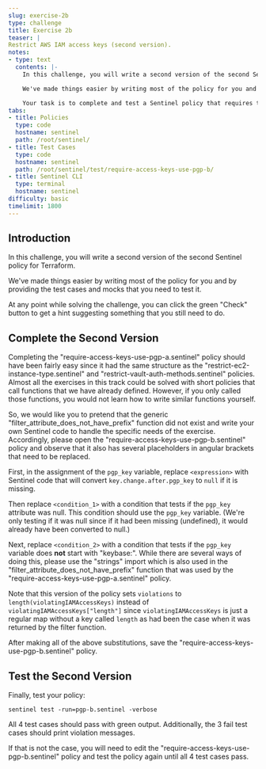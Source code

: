 ```yaml
---
slug: exercise-2b
type: challenge
title: Exercise 2b
teaser: |
Restrict AWS IAM access keys (second version).
notes:
- type: text
  contents: |-
    In this challenge, you will write a second version of the second Sentinel policy for Terraform.

    We've made things easier by writing most of the policy for you and by providing the test cases and mocks that you need to test it.

    Your task is to complete and test a Sentinel policy that requires that all AWS IAM access keys provisioned by Terraform's AWS Provider include a PGP key.
tabs:
- title: Policies
  type: code
  hostname: sentinel
  path: /root/sentinel/
- title: Test Cases
  type: code
  hostname: sentinel
  path: /root/sentinel/test/require-access-keys-use-pgp-b/
- title: Sentinel CLI
  type: terminal
  hostname: sentinel
difficulty: basic
timelimit: 1800
---
```

<style>
  v {
    display: inline-flex;
    color: white;
    background-color: rgb(17, 158, 111);
    align-items: center;
    justify-content: center;
    font-size: 14px;
    padding: 10px;
    border-radius: 2px;
    height: 24px;
  }
  t {
    display: inline-flex;
    border-radius: 5px;
    background-color: rgba(30,38,55,1);
    color: rgba(151,159,175,1);
    padding: 2px 10px 2px 5px;
    font-size: 14px;
    letter-spacing: 1.2px;
    justify-content: center;
    height: 24px;
    align-items: center;
  }
  t > a img {
    display: inline-block;
    max-height: 24px;
  }
  c {
    display: flex;
    justify-content: center;
    border-radius: 5px;
    background-color: black;
  }
  c > img {
    max-width: 200px;
    max-height: 200px;
  }
</style>

## Introduction
In this challenge, you will write a second version of the second Sentinel policy for Terraform.

We've made things easier by writing most of the policy for you and by providing the test cases and mocks that you need to test it.

At any point while solving the challenge, you can click the green "Check" button to get a hint suggesting something that you still need to do.

## Complete the Second Version
Completing the "require-access-keys-use-pgp-a.sentinel" policy should have been fairly easy since it had the same structure as the "restrict-ec2-instance-type.sentinel" and "restrict-vault-auth-methods.sentinel" policies. Almost all the exercises in this track could be solved with short policies that call functions that we have already defined. However, if you only called those functions, you would not learn how to write similar functions yourself.

So, we would like you to pretend that the generic "filter_attribute_does_not_have_prefix" function did not exist and write your own Sentinel code to handle the specific needs of the exercise. Accordingly, please open the "require-access-keys-use-pgp-b.sentinel" policy and observe that it also has several placeholders in angular brackets that need to be replaced.

First, in the assignment of the `pgp_key` variable, replace `<expression>` with Sentinel code that will convert `key.change.after.pgp_key` to `null` if it is missing.

Then replace `<condition_1>` with a condition that tests if the `pgp_key` attribute was null. This condition should use the `pgp_key` variable. (We're only testing if it was null since if it had been missing (undefined), it would already have been converted to null.)

Next, replace `<condition_2>` with a condition that tests if the `pgp_key` variable does **not** start with "keybase:". While there are several ways of doing this, please use the "strings" import which is also used in the "filter_attribute_does_not_have_prefix" function that was used by the "require-access-keys-use-pgp-a.sentinel" policy.

Note that this version of the policy sets `violations` to `length(violatingIAMAccessKeys)` instead of `violatingIAMAccessKeys["length"]` since `violatingIAMAccessKeys` is just a regular map without a key called `length` as had been the case when it was returned by the filter function.

After making all of the above substitutions, save the "require-access-keys-use-pgp-b.sentinel" policy.

## Test the Second Version
Finally, test your policy:
```
sentinel test -run=pgp-b.sentinel -verbose
```
All 4 test cases should pass with green output. Additionally, the 3 fail test cases should print violation messages.

If that is not the case, you will need to edit the "require-access-keys-use-pgp-b.sentinel" policy and test the policy again until all 4 test cases pass.
